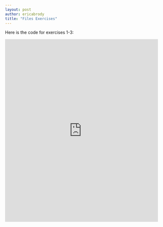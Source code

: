 ```yaml
---
layout: post
author: ericabrody
title: "Files Exercises"
---
```


Here is the code for exercises 1-3:
<iframe src="https://trinket.io/embed/python3/b8840372ec" width="100%" height="600" frameborder="0" marginwidth="0" marginheight="0" allowfullscreen></iframe>
